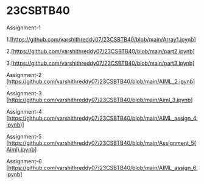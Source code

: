 # 23CSBTB40
Assignment-1

1.[https://github.com/varshithreddy07/23CSBTB40/blob/main/Array1.ipynb]

2.[https://github.com/varshithreddy07/23CSBTB40/blob/main/part2.ipynb]

3.[https://github.com/varshithreddy07/23CSBTB40/blob/main/part3.ipynb]

Assignment-2
[https://github.com/varshithreddy07/23CSBTB40/blob/main/AIML_2.ipynb]

Assignment-3
[https://github.com/varshithreddy07/23CSBTB40/blob/main/Aiml_3.ipynb]

Assignment-4
[https://github.com/varshithreddy07/23CSBTB40/blob/main/AIML_assign_4.ipynb)]

Assignment-5
[https://github.com/varshithreddy07/23CSBTB40/blob/main/Assignment_5(Aiml).ipynb]

Assignment-6
[https://github.com/varshithreddy07/23CSBTB40/blob/main/AIML_assign_6.ipynb]
